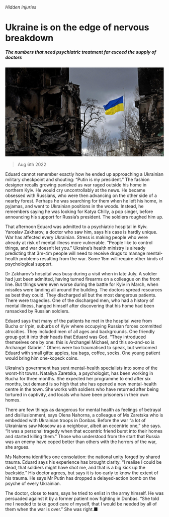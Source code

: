 ###### Hidden injuries

# Ukraine is on the edge of nervous breakdown 

##### The numbers that need psychiatric treatment far exceed the supply of doctors 

![image](images/20220806_BLP510.jpg) 

> Aug 6th 2022 

Eduard cannot remember exactly how he ended up approaching a Ukrainian military checkpoint and shouting: “Putin is my president.” The fashion designer recalls growing panicked as war raged outside his home in northern Kyiv. He would cry uncontrollably at the news. He became obsessed with Russians, who were then advancing on the other side of a nearby forest. Perhaps he was searching for them when he left his home, in pyjamas, and went to Ukrainian positions in the woods. Instead, he remembers saying he was looking for Katya Chilly, a pop singer, before announcing his support for Russia’s president. The soldiers roughed him up.

That afternoon Eduard was admitted to a psychiatric hospital in Kyiv. Yaroslav Zakharov, a doctor who saw him, says his case is hardly unique. War has affected every Ukrainian. Stress is making people who were already at risk of mental illness more vulnerable. “People like to control things, and war doesn’t let you.” Ukraine’s health ministry is already predicting that 3m-4m people will need to receive drugs to manage mental-health problems resulting from the war. Some 15m will require other kinds of psychological support.

Dr Zakharov’s hospital was busy during a visit when in late July. A soldier had just been admitted, having turned firearms on a colleague on the front line. But things were even worse during the battle for Kyiv in March, when missiles were landing all around the building. The doctors spread resources as best they could. They discharged all but the most dangerous patients. There were tragedies. One of the discharged men, who had a history of mental illness, hanged himself after discovering that his home had been ransacked by Russian soldiers.

Eduard says that many of the patients he met in the hospital were from Bucha or Irpin, suburbs of Kyiv where occupying Russian forces committed atrocities. They included men of all ages and backgrounds. One friendly group got it into their heads that Eduard was God. “They introduced themselves one by one: this is Archangel Michael, and this so-and-so is Archangel Gabriel.” Others were too traumatised to speak, but welcomed Eduard with small gifts: apples, tea bags, coffee, socks. One young patient would bring him one-kopeck coins.

Ukraine’s government has sent mental-health specialists into some of the worst-hit towns. Nataliya Zaretska, a psychologist, has been working in Bucha for three months. She expected her programme to end after six months, but demand is so high that she has opened a new mental-health centre in the town. She works with soldiers who have returned after being tortured in captivity, and locals who have been prisoners in their own homes.

There are few things as dangerous for mental health as feelings of betrayal and disillusionment, says Olena Nahorna, a colleague of Ms Zaretska who is embedded with Ukrainian troops in Donbas. Before the war “a lot of Ukrainians saw Moscow as a neighbour, albeit an eccentric one,” she says. “It was a personal tragedy when that eccentric friend burst into their homes and started killing them.” Those who understood from the start that Russia was an enemy have coped better than others with the horrors of the war, she argues. 

Ms Nahorna identifies one consolation: the national unity forged by shared trauma. Eduard says his experience has brought clarity. “I realise I could be dead, that soldiers might have shot me, and that is a big kick up the backside.” His doctor agrees, but says it is too early to know the extent of his trauma. He says Mr Putin has dropped a delayed-action bomb on the psyche of every Ukrainian.

The doctor, close to tears, says he tried to enlist in the army himself. He was persuaded against it by a former patient now fighting in Donbas. “She told me I needed to take good care of myself, that I would be needed by all of them when the war is over.” She was right.■


